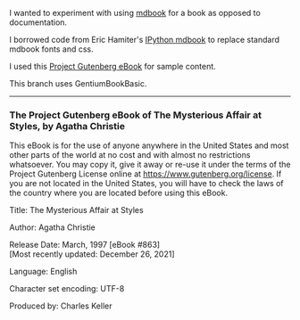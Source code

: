 I wanted to experiment with  using [mdbook](https://github.com/rust-lang/mdBook)
for a book as opposed to documentation.

I borrowed code from Eric Hamiter's [IPython mdbook](https://github.com/ehamiter/ipython-book)
to replace standard mdbook fonts and css.

I used this [Project Gutenberg eBook](https://www.gutenberg.org/ebooks/863)
for sample content.

This branch uses GentiumBookBasic.

---

### The Project Gutenberg eBook of The Mysterious Affair at Styles, by Agatha Christie

This eBook is for the use of anyone anywhere in the United States
and most other parts of the world at no cost and with almost no
restrictions whatsoever. You may copy it, give it away or re-use
it under the terms of the Project Gutenberg License online at
<https://www.gutenberg.org/license>. If you are not located in the
United States, you will have to check the laws of the country where
you are located before using this eBook.

Title: The Mysterious Affair at Styles

Author: Agatha Christie

Release Date: March, 1997 [eBook #863]  
[Most recently updated: December 26, 2021]

Language: English

Character set encoding: UTF-8

Produced by: Charles Keller
